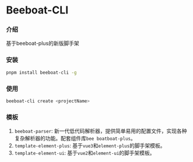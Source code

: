 # Beeboat-CLI

### 介绍
基于beeboat-plus的新版脚手架

### 安装
```bash
pnpm install beeboat-cli -g
```

### 使用
```bash
beeboat-cli create <projectName>
```

### 模板

1. `beeboat-parser`: 新一代低代码解析器，提供简单易用的配置文件，实现各种复杂解析器的功能。配套组件库`bee boatboat-plus`。
2. `template-element-plus`: 基于`vue3`和`element-plus`的脚手架模板。
3. `template-element-ui`: 基于`vue2`和`element-ui`的脚手架模板。